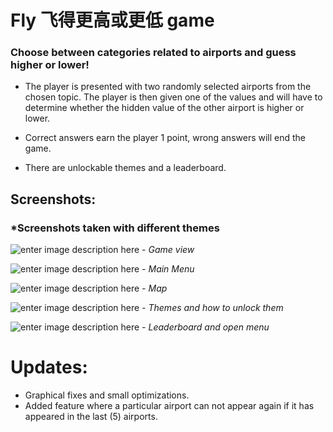 # Fly 飞得更高或更低 game
### Choose between categories related to airports and guess higher or lower!
-   The player is presented with two randomly selected airports from the chosen topic. The player is then given one of the values and will have to determine whether the hidden value of the other airport is higher or lower.
    
-   Correct answers earn the player 1 point, wrong answers will end the game.
    
-   There are unlockable themes and a leaderboard.

## Screenshots:
### *Screenshots taken with different themes
![enter image description here](https://media.discordapp.net/attachments/472467539927105540/1061233286883573780/D2023.01.07_T1148_49_chrome.jpg)
*- Game view*

![enter image description here](https://media.discordapp.net/attachments/472467539927105540/1061233651490234408/D2023.01.07_T1244_15_chrome.png)
*- Main Menu*

![enter image description here](https://media.discordapp.net/attachments/472467539927105540/1061233287172997201/D2023.01.07_T1150_29_chrome.png)
*- Map*


![enter image description here](https://media.discordapp.net/attachments/472467539927105540/1061233287525310495/D2023.01.07_T1150_56_chrome.png)
*- Themes and how to unlock them*


![enter image description here](https://media.discordapp.net/attachments/472467539927105540/1061233287965720597/D2023.01.07_T1151_43_chrome.png)
*- Leaderboard and open menu*


# Updates:
- Graphical fixes and small optimizations.
- Added feature where a particular airport can not appear again if it has appeared in the last (5) airports.